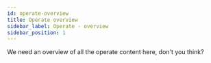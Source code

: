 ```yaml
---
id: operate-overview
title: Operate overview
sidebar_label: Operate - overview
sidebar_position: 1
---
```


We need an overview of all the operate content here, don't you think?
